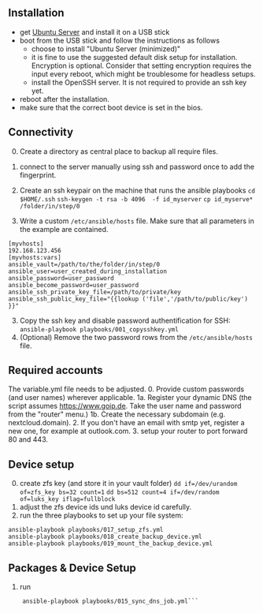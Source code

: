 ## Installation
- get [Ubuntu Server](https://ubuntu.com/download/server) and install it on a USB stick
- boot from the USB stick and follow the instructions as follows
    - choose to install "Ubuntu Server (minimized)"
    - it is fine to use the suggested default disk setup for installation. Encryption is optional. Consider that setting encryption requires the input every reboot, which might be troublesome for headless setups.
    - install the OpenSSH server. It is not required to provide an ssh key yet.
- reboot after the installation.
- make sure that the correct boot device is set in the bios.


## Connectivity
0. Create a directory as central place to backup all require files.
1. connect to the server manually using ssh and password once to add the fingerprint.
2. Create an ssh keypair on the machine that runs the ansible playbooks
`cd $HOME/.ssh`
`ssh-keygen -t rsa -b 4096  -f id_myserver`
`cp id_myserve* /folder/in/step/0`

2. Write a custom `/etc/ansible/hosts` file. Make sure that all parameters in the example are contained.
```
[myvhosts]
192.168.123.456
[myvhosts:vars]
ansible_vault=/path/to/the/folder/in/step/0
ansible_user=user_created_during_installation
ansible_password=user_password
ansible_become_password=user_password
ansible_ssh_private_key_file=/path/to/private/key
ansible_ssh_public_key_file="{{lookup ('file','/path/to/public/key') }}"
```
3. Copy the ssh key and disable password authentification for SSH:
`ansible-playbook playbooks/001_copysshkey.yml`
4. (Optional) Remove the two password rows from the `/etc/ansible/hosts` file.

## Required accounts
The variable.yml file needs to be adjusted.
0. Provide custom passwords (and user names) wherever applicable.
1a. Register your dynamic DNS (the script assumes https://www.goip.de. Take the user name and password from the "router" menu.)
1b. Create the necessary subdomain (e.g. nextcloud.domain).
2. If you don't have an email with smtp yet, register a new one, for example at outlook.com.
3. setup your router to port forward 80 and 443.

## Device setup
0. create zfs key (and store it in your vault folder)
`dd if=/dev/urandom of=zfs_key bs=32 count=1`
`dd bs=512 count=4 if=/dev/random of=luks_key iflag=fullblock`
1. adjust the zfs device ids und luks device id carefully.
2. run the three playbooks to set up your file system:
```
ansible-playbook playbooks/017_setup_zfs.yml 
ansible-playbook playbooks/018_create_backup_device.yml 
ansible-playbook playbooks/019_mount_the_backup_device.yml 
```

## Packages & Device Setup
1. run 
```ansible-playbook playbooks/010_install_packages.yml
    ansible-playbook playbooks/015_sync_dns_job.yml```

